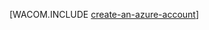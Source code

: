 <properties title="Azure アカウントを作成する" pageTitle="Azure アカウントを作成する" description="アカウントを作成する" authors="waltpo" manager="bjsmith" editor="mollybos"  videoId="" scriptId="" />

[WACOM.INCLUDE [create-an-azure-account](../includes/create-an-azure-account.md)]


